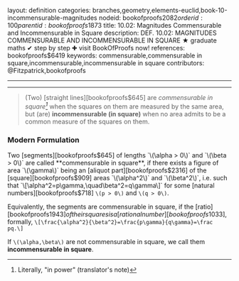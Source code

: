layout: definition
categories: branches,geometry,elements-euclid,book-10-incommensurable-magnitudes
nodeid: bookofproofs$2082
orderid: 100
parentid: bookofproofs$1873
title: 10.02: Magnitudes Commensurable and Incommensurable in Square
description: DEF. 10.02: MAGNITUDES COMMENSURABLE AND INCOMMENSURABLE IN SQUARE ★ graduate maths ✔ step by step ✚ visit BookOfProofs now!
references: bookofproofs$6419
keywords: commensurable,commensurable in square,incommensurable,incommensurable in square
contributors: @Fitzpatrick,bookofproofs

---


---



> (Two) [straight lines][bookofproofs$645] are *commensurable in square[^1]* when the squares on them are measured by the same area, but (are) **incommensurable (in square)** when no area admits to be a common measure of the squares on them.

### Modern Formulation

Two [segments][bookofproofs$645] of lengths `\(\alpha > 0\)` and `\(\beta > 0\)` are called 
 **commensurable in square**, if there exists a figure of area `\(\gamma\)` being an [aliquot part][bookofproofs$2316] of the [square][bookofproofs$909] areas `\(\alpha^2\)` and `\(\beta^2\)`, i.e. such that `\[\alpha^2=p\gamma,\quad\beta^2=q\gamma\]`
for some [natural numbers][bookofproofs$718] `\(p > 0\)` and `\(q > 0\)`.

Equivalently, the segments are commensurable in square, if the [ratio][bookofproofs$1943] of their squares is a [rational number][bookofproofs$1033], formally,
`\[\frac{\alpha^2}{\beta^2}=\frac{p\gamma}{q\gamma}=\frac pq.\]`

If `\(\alpha,\beta\)` are not commensurable in square, we call them **incommensurable in square**.

[^1]: Literally, "in power" (translator's note)
